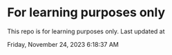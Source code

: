 # For learning purposes only
This repo is for learning purposes only.
Last updated at

Friday, November 24, 2023 6:18:37 AM

